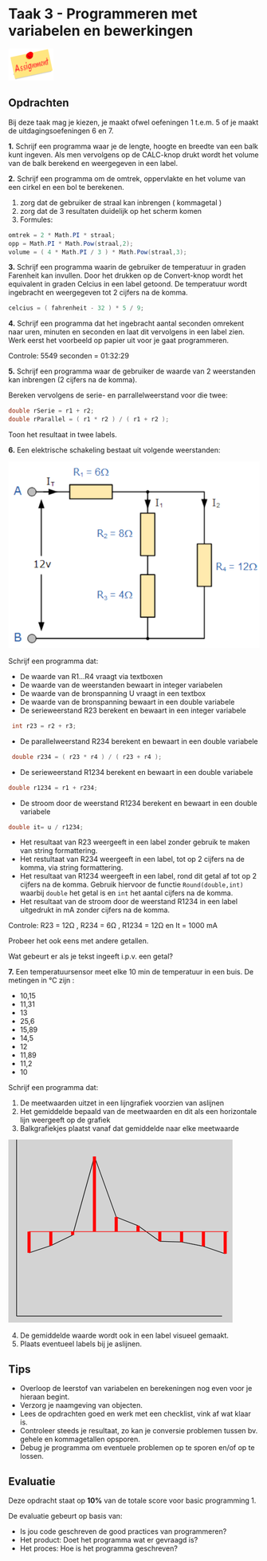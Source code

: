 # Taak 3 - Programmeren met variabelen en bewerkingen

![download](./images/assignment.png)

## Opdrachten

Bij deze taak mag je kiezen, je maakt ofwel oefeningen 1 t.e.m. 5 of je maakt de uitdagingsoefeningen 6 en 7.

**1.** Schrijf een programma waar je de lengte, hoogte en breedte van een balk kunt ingeven. Als men vervolgens op de CALC-knop drukt wordt het volume van de balk berekend en weergegeven in een label.

**2.** Schrijf een programma om de omtrek, oppervlakte en het volume van een cirkel en een bol te berekenen.

1. zorg dat de gebruiker de straal kan inbrengen ( kommagetal )
2. zorg dat de 3 resultaten duidelijk op het scherm komen 
3. Formules:
```csharp
omtrek = 2 * Math.PI * straal;
opp = Math.PI * Math.Pow(straal,2);
volume = ( 4 * Math.PI / 3 ) * Math.Pow(straal,3);
```   

**3.** Schrijf een programma waarin de gebruiker de temperatuur in graden Farenheit kan invullen. Door het drukken op de Convert-knop wordt het equivalent in graden Celcius in een label getoond. De temperatuur wordt ingebracht en weergegeven tot 2 cijfers na de komma.
 
```csharp
celcius = ( fahrenheit - 32 ) * 5 / 9;
```
 
**4.** Schrijf een programma dat het ingebracht aantal seconden omrekent naar uren, minuten en seconden en laat dit vervolgens in een label zien. Werk eerst het voorbeeld op papier uit voor je gaat programmeren.

Controle: 5549 seconden = 01:32:29

**5.** Schrijf een programma waar de gebruiker de waarde van 2 weerstanden kan inbrengen (2 cijfers na de komma).

Bereken vervolgens de serie- en parrallelweerstand voor die twee:
```csharp
double rSerie = r1 + r2;
double rParallel = ( r1 * r2 ) / ( r1 + r2 );
```
Toon het resultaat in twee labels.

**6.** Een elektrische schakeling bestaat uit volgende weerstanden:

![download](./images/afbeelding5.png)

Schrijf een programma dat:
 * De waarde van R1...R4 vraagt via textboxen
 * De waarde van de weerstanden bewaart in integer variabelen
 * De waarde van de bronspanning U vraagt in een textbox
 * De waarde van de bronspanning bewaart in een double variabele
 * De serieweerstand R23 berekent en bewaart in een integer variabele
```csharp
 int r23 = r2 + r3;
```
* De parallelweerstand R234 berekent en bewaart in een double variabele

```csharp
 double r234 = ( r23 * r4 ) / ( r23 + r4 );
```  
* De serieweerstand R1234 berekent en bewaart in een double variabele
```csharp
double r1234 = r1 + r234;
```
* De stroom door de weerstand R1234 berekent en bewaart in een double variabele
```csharp
double it= u / r1234;
```  
* Het resultaat van R23 weergeeft in een label zonder gebruik te maken van string formattering.
* Het restultaat van R234 weergeeft in een label, tot op 2 cijfers na de komma, via string formattering.
* Het resultaat van R1234 weergeeft in een label, rond dit getal af tot op 2 cijfers na de komma. Gebruik hiervoor de functie `Round(double,int)` waarbij `double` het getal is en `int` het aantal cijfers na de komma.
* Het resultaat van de stroom door de weerstand R1234 in een label uitgedrukt in mA zonder cijfers na de komma.
 
Controle: R23 = 12Ω , R234 = 6Ω , R1234 = 12Ω en It = 1000 mA

Probeer het ook eens met andere getallen.

Wat gebeurt er als je tekst ingeeft i.p.v. een getal?

**7.** Een temperatuursensor meet elke 10 min de temperatuur in een buis. De metingen in °C zijn :
 - 10,15           
 - 11,31
 - 13
 - 25,6
 - 15,89
 - 14,5
 - 12
 - 11,89
 - 11,2
 - 10

 Schrijf een programma dat:
 
1. De meetwaarden uitzet in een lijngrafiek voorzien van aslijnen
2. Het gemiddelde bepaald van de meetwaarden en dit als een horizontale lijn weergeeft op de grafiek
3. Balkgrafiekjes plaatst vanaf dat gemiddelde naar elke meetwaarde

![download](./images/afbeelding4.png)

4. De gemiddelde waarde wordt ook in een label visueel gemaakt.
5. Plaats eventueel labels bij je aslijnen.

## Tips

* Overloop de leerstof van variabelen en berekeningen nog even voor je hieraan begint.
* Verzorg je naamgeving van objecten.
* Lees de opdrachten goed en werk met een checklist, vink af wat klaar is.
* Controleer steeds je resultaat, zo kan je conversie problemen tussen bv. gehele en kommagetallen opsporen.
* Debug je programma om eventuele problemen op te sporen en/of op te lossen.

## Evaluatie

Deze opdracht staat op **10%** van de totale score voor basic programming 1.

De evaluatie gebeurt op basis van:
* Is jou code geschreven de good practices van programmeren?
* Het product: Doet het programma wat er gevraagd is?
* Het proces: Hoe is het programma geschreven?
